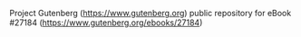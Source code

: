 Project Gutenberg (https://www.gutenberg.org) public repository for eBook #27184 (https://www.gutenberg.org/ebooks/27184)
